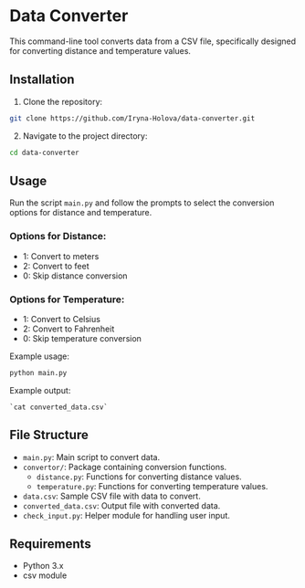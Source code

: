 # Data Converter

This command-line tool converts data from a CSV file, specifically designed for converting distance and temperature values.

## Installation

1. Clone the repository:

```bash
git clone https://github.com/Iryna-Holova/data-converter.git
```

2. Navigate to the project directory:

```bash
cd data-converter
```

## Usage

Run the script `main.py` and follow the prompts to select the conversion options for distance and temperature.

### Options for Distance:

- 1: Convert to meters
- 2: Convert to feet
- 0: Skip distance conversion

### Options for Temperature:

- 1: Convert to Celsius
- 2: Convert to Fahrenheit
- 0: Skip temperature conversion

Example usage:

```bash
python main.py
```

Example output:

```csv
`cat converted_data.csv`
```

## File Structure

- `main.py`: Main script to convert data.
- `convertor/`: Package containing conversion functions.
  - `distance.py`: Functions for converting distance values.
  - `temperature.py`: Functions for converting temperature values.
- `data.csv`: Sample CSV file with data to convert.
- `converted_data.csv`: Output file with converted data.
- `check_input.py`: Helper module for handling user input.

## Requirements

- Python 3.x
- csv module
